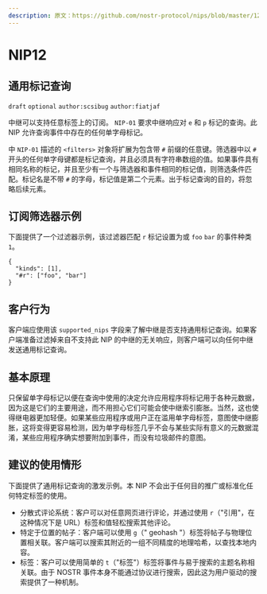 ```yaml
---
description: 原文：https://github.com/nostr-protocol/nips/blob/master/12.md
---
```


# NIP12

## 通用标记查询

`draft` `optional` `author:scsibug` `author:fiatjaf`

中继可以支持任意标签上的订阅。 `NIP-01` 要求中继响应对 `e` 和 `p` 标记的查询。此 NIP 允许查询事件中存在的任何单字母标记。

中 `NIP-01` 描述的 `<filters>` 对象将扩展为包含带 `#` 前缀的任意键。筛选器中以 `#` 开头的任何单字母键都是标记查询，并且必须具有字符串数组的值。如果事件具有相同名称的标记，并且至少有一个与筛选器和事件相同的标记值，则筛选条件匹配。标记名是不带 `#` 的字母，标记值是第二个元素。出于标记查询的目的，将忽略后续元素。

## 订阅筛选器示例

下面提供了一个过滤器示例，该过滤器匹配 `r` 标记设置为或 `foo` `bar` 的事件种类 `1`。

```
{
  "kinds": [1],
  "#r": ["foo", "bar"]
}
```

## 客户行为

客户端应使用该 `supported_nips` 字段来了解中继是否支持通用标记查询。如果客户端准备过滤掉来自不支持此 NIP 的中继的无关响应，则客户端可以向任何中继发送通用标记查询。

## 基本原理

只保留单字母标记以便在查询中使用的决定允许应用程序将标记用于各种元数据，因为这是它们的主要用途，而不用担心它们可能会使中继索引膨胀。当然，这也使得继电器更加轻便。如果某些应用程序或用户正在滥用单字母标签，意图使中继膨胀，这将变得更容易检测，因为单字母标签几乎不会与某些实际有意义的元数据混淆，某些应用程序确实想要附加到事件，而没有垃圾邮件的意图。

## 建议的使用情形

下面提供了通用标记查询的激发示例。本 NIP 不会出于任何目的推广或标准化任何特定标签的使用。

* 分散式评论系统：客户可以对任意网页进行评论，并通过使用 `r`（"引用"，在这种情况下是 URL）标签和值轻松搜索其他评论。
* 特定于位置的帖子：客户端可以使用 `g`（" geohash "）标签将帖子与物理位置相关联。客户端可以搜索其附近的一组不同精度的地理哈希，以查找本地内容。
* 标签：客户可以使用简单的 `t`（"标签"）标签将事件与易于搜索的主题名称相关联。由于 NOSTR 事件本身不能通过协议进行搜索，因此这为用户驱动的搜索提供了一种机制。
